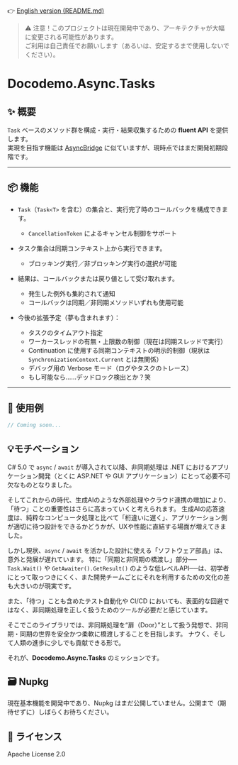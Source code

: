 ﻿👉 [English version (README.md)](./README.md)

> ⚠️ 注意！このプロジェクトは現在開発中であり、アーキテクチャが大幅に変更される可能性があります。  
> ご利用は自己責任でお願いします（あるいは、安定するまで使用しないでください）。

# Docodemo.Async.Tasks

## ✨ 概要

`Task` ベースのメソッド群を構成・実行・結果収集するための **fluent API** を提供します。  
実現を目指す機能は [AsyncBridge](https://tejacques.github.io/AsyncBridge/) に似ていますが、現時点ではまだ開発初期段階です。

---

## 📦 機能

- `Task`（`Task<T>` を含む）の集合と、実行完了時のコールバックを構成できます。
  - `CancellationToken` によるキャンセル制御をサポート

- タスク集合は同期コンテキスト上から実行できます。
  - ブロッキング実行／非ブロッキング実行の選択が可能

- 結果は、コールバックまたは戻り値として受け取れます。
  - 発生した例外も集約されて通知
  - コールバックは同期／非同期メソッドいずれも使用可能

- 今後の拡張予定（夢も含まれます）：
  - タスクのタイムアウト指定
  - ワーカースレッドの有無・上限数の制御（現在は同期スレッドで実行）
  - Continuation に使用する同期コンテキストの明示的制御（現状は `SynchronizationContext.Current` とは無関係）
  - デバッグ用の Verbose モード（ログやタスクのトレース）
  - もし可能なら……デッドロック検出とか？笑

---

## 🚀 使用例

```csharp
// Coming soon...

```

## 💡モチベーション

C# 5.0 で `async` / `await` が導入されて以降、非同期処理は .NET におけるアプリケーション開発（とくに ASP.NET や GUI アプリケーション）にとって必要不可欠なものとなりました。

そしてこれからの時代、生成AIのような外部処理やクラウド連携の増加により、「待つ」ことの重要性はさらに高まっていくと考えられます。
生成AIの応答速度は、純粋なコンピュータ処理と比べて「桁違いに遅く」、アプリケーション側が適切に待つ設計をできるかどうかが、UXや性能に直結する場面が増えてきました。

しかし現状、`async` / `await` を活かした設計に使える「ソフトウェア部品」は、意外と発展が遅れています。
特に「同期と非同期の橋渡し」部分── `Task.Wait()` や `GetAwaiter().GetResult()` のような低レベルAPI──は、初学者にとって取っつきにくく、また開発チームごとにそれを利用するための文化の差も大きいのが現実です。

また、「待つ」ことも含めたテスト自動化や CI/CD においても、表面的な回避ではなく、非同期処理を正しく扱うためのツールが必要だと感じています。

そこでこのライブラリでは、非同期処理を“扉（Door）”として扱う発想で、非同期・同期の世界を安全かつ柔軟に橋渡しすることを目指します。
ナウく、そして人類の進歩に少しでも貢献できる形で。

それが、**Docodemo.Async.Tasks** のミッションです。

## 🗃️ Nupkg

現在基本機能を開発中であり、Nupkg はまだ公開していません。公開まで（期待せずに）しばらくお待ちください。

## 📜 ライセンス
Apache License 2.0